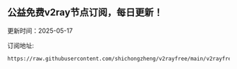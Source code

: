 ## 公益免费v2ray节点订阅，每日更新！
更新时间：2025-05-17

订阅地址:
```
https://raw.githubusercontent.com/shichongzheng/v2rayfree/main/v2rayfree
```
